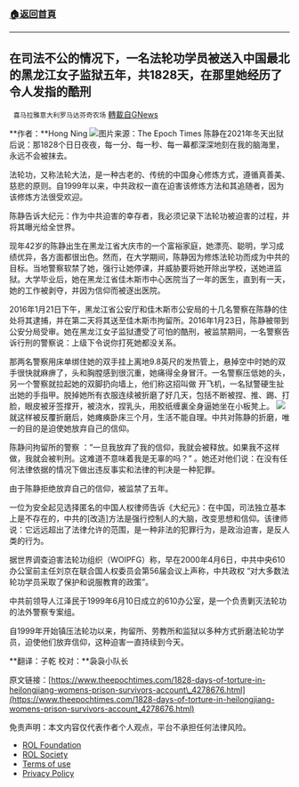 ###  [:house:返回首頁](https://github.com/ourhimalayas/txt)
---


## 在司法不公的情况下，一名法轮功学员被送入中国最北的黑龙江女子监狱五年，共1828天，在那里她经历了令人发指的酷刑
` 喜马拉雅意大利罗马达芬奇农场` [轉載自GNews](https://gnews.org/zh-hans/2060218/)

**作者：**Hong Ning
![](https://assets.gnews.org/wp-content/uploads/2022/02/id13536815-7b0067f49f84921986447b7266658e66-600x400-1.jpg)图片来源：The Epoch Times
陈静在2021年冬天出狱后说：那1828个日日夜夜，每一分、每一秒、每一幕都深深地刻在我的脑海里，永远不会被抹去。

法轮功，又称法轮大法，是一种古老的、传统的中国身心修炼方式，遵循真善美、慈悲的原则。自1999年以来，中共政权一直在迫害该修炼方法和其追随者，因为该修炼方法很受欢迎。

陈静告诉大纪元：作为中共迫害的幸存者，我必须记录下法轮功被迫害的过程，并将其曝光给全世界。

现年42岁的陈静出生在黑龙江省大庆市的一个富裕家庭，她漂亮、聪明，学习成绩优异，各方面都很出色。然而，在大学期间，陈静因为修炼法轮功而成为中共的目标。当地警察软禁了她，强行让她停课，并威胁要将她开除出学校，送她进监狱。大学毕业后，她在黑龙江省佳木斯市中心医院当了一年的医生，直到有一天，她的工作被剥夺，并因为信仰而被逐出医院。

2016年1月21日下午，黑龙江省公安厅和佳木斯市公安局的十几名警察在陈静的住处将其逮捕，并在第二天将其送至佳木斯市拘留所。2016年1月23日，陈静被带到公安分局受审。她在黑龙江女子监狱遭受了可怕的酷刑，被监禁期间，一名警察告诉行刑的警察说：上级下令说你打死她都没关系。

那两名警察用床单绑住她的双手挂上离地9.8英尺的发热管上，悬掉空中时她的双手很快就麻痹了，头和胸膛感到很沉重，她痛得全身冒汗。一名警察压低她的头，另一个警察就拉起她的双脚扔向墙上，他们称这招叫做 开飞机，一名狱警硬生扯出她的手指甲。脱掉她所有衣服连续被折磨了好几天，包括不断被捏、推、踢、打脸，眼皮被牙签撑开，被浇水，捏乳头，用胶纸缠裏全身逼她坐在小板凳上。
![](https://assets.gnews.org/wp-content/uploads/2022/02/chenjing_torture-600x360-1.jpg)
就这样被反覆折磨后，她瘫痪卧床三个月，生活不能自理。中共对陈静的折磨，唯一的目的是迫使她放弃自己的信仰。

陈静问拘留所的警察 ：”一旦我放弃了我的信仰，我就会被释放。如果我不这样做，我就会被判刑。这难道不意味着我是无辜的吗？” 。她还对他们说：在没有任何法律依据的情况下做出违反事实和法律的判决是一种犯罪。

由于陈静拒绝放弃自己的信仰，被监禁了五年。

一位为安全起见选择匿名的中国人权律师告诉《大纪元》：在中国，司法独立基本上是不存在的，中共的[改造]方法是强行控制人的大脑，改变思想和信仰。该律师说：它远远超出了法律允许的范围，是一种非法的犯罪行为，是政治迫害，是反人类的行为。

据世界调查迫害法轮功组织（WOIPFG）称，早在2000年4月6日，中共中央610办公室前主任刘京在联合国人权委员会第56届会议上声称，中共政权 “对大多数法轮功学员采取了保护和说服教育的政策”。

中共前领导人江泽民于1999年6月10日成立的610办公室，是一个负责剿灭法轮功的法外警察专案组。

自1999年开始镇压法轮功以来，拘留所、劳教所和监狱以多种方式折磨法轮功学员，迫使他们放弃信仰，这种迫害一直持续到今天。

**翻译：子乾
校对：**袅袅小队长

原文链接：[https://www.theepochtimes.com/1828-days-of-torture-in-heilongjiang-womens-prison-survivors-account\_4278676.html](https://www.theepochtimes.com/1828-days-of-torture-in-heilongjiang-womens-prison-survivors-account_4278676.html)



 

免责声明：本文内容仅代表作者个人观点，平台不承担任何法律风险。

- [ROL Foundation](https://rolfoundation.org/)
- [ROL Society](https://rolsociety.org/)
- [Terms of use](https://gnews.org/terms-of-use-3/)
- [Privacy Policy](https://gnews.org/privacy-policy/)
